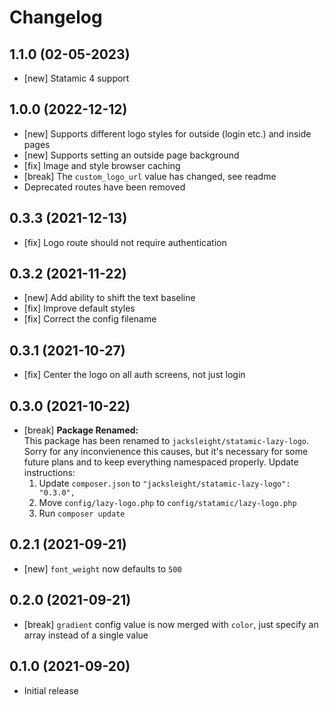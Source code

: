 # Changelog

## 1.1.0 (02-05-2023)

- [new] Statamic 4 support

## 1.0.0 (2022-12-12)

- [new] Supports different logo styles for outside (login etc.) and inside pages
- [new] Supports setting an outside page background
- [fix] Image and style browser caching
- [break] The `custom_logo_url` value has changed, see readme
- Deprecated routes have been removed

## 0.3.3 (2021-12-13)

- [fix] Logo route should not require authentication

## 0.3.2 (2021-11-22)

- [new] Add ability to shift the text baseline
- [fix] Improve default styles
- [fix] Correct the config filename

## 0.3.1 (2021-10-27)

- [fix] Center the logo on all auth screens, not just login

## 0.3.0 (2021-10-22)

- [break] **Package Renamed:**  
This package has been renamed to `jacksleight/statamic-lazy-logo`. Sorry for any inconvienence this causes, but it's necessary for some future plans and to keep everything namespaced properly. Update instructions:
    1. Update `composer.json` to `"jacksleight/statamic-lazy-logo": "0.3.0",`
    2. Move `config/lazy-logo.php` to `config/statamic/lazy-logo.php`
    3. Run `composer update`

## 0.2.1 (2021-09-21)

- [new] `font_weight` now defaults to `500`

## 0.2.0 (2021-09-21)

- [break] `gradient` config value is now merged with `color`, just specify an array instead of a single value

## 0.1.0 (2021-09-20)

- Initial release
